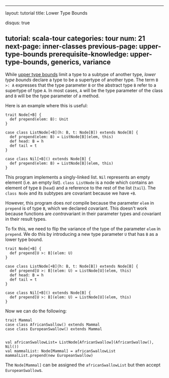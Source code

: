   ---
layout: tutorial
title: Lower Type Bounds

disqus: true

tutorial: scala-tour
categories: tour
num: 21
next-page: inner-classes
previous-page: upper-type-bounds
prerequisite-knowledge: upper-type-bounds, generics, variance
---

While [upper type bounds](upper-type-bounds.html) limit a type to a subtype of another type, *lower type bounds* declare a type to be a supertype of another type. The term `B >: A` expresses that the type parameter `B` or the abstract type `B` refer to a supertype of type `A`. In most cases, `A` will be the type parameter of the class and `B` will be the type parameter of a method.

Here is an example where this is useful:

```tut:fail
trait Node[+B] {
  def prepend(elem: B): Unit
}

case class ListNode[+B](h: B, t: Node[B]) extends Node[B] {
  def prepend(elem: B) = ListNode[B](elem, this)
  def head: B = h
  def tail = t
}

case class Nil[+B]() extends Node[B] {
  def prepend(elem: B) = ListNode[B](elem, this)
}
```
This program implements a singly-linked list. `Nil` represents an empty element (i.e. an empty list). `class ListNode` is a node which contains an element of type `B` (`head`) and a reference to the rest of the list (`tail`). The `class Node` and its subtypes are covariant because we have `+B`.

However, this program does _not_ compile because the parameter `elem` in `prepend` is of type `B`, which we declared *co*variant. This doesn't work because functions are *contra*variant in their parameter types and *co*variant in their result types.

To fix this, we need to flip the variance of the type of the parameter `elem` in `prepend`. We do this by introducing a new type parameter `U` that has `B` as a lower type bound.

```tut
trait Node[+B] {
  def prepend[U >: B](elem: U)
}

case class ListNode[+B](h: B, t: Node[B]) extends Node[B] {
  def prepend[U >: B](elem: U) = ListNode[U](elem, this)
  def head: B = h
  def tail = t
}

case class Nil[+B]() extends Node[B] {
  def prepend[U >: B](elem: U) = ListNode[U](elem, this)
}
```

Now we can do the following:
```tut
trait Mammal
case class AfricanSwallow() extends Mammal
case class EuropeanSwallow() extends Mammal


val africanSwallowList= ListNode[AfricanSwallow](AfricanSwallow(), Nil())
val mammalList: Node[Mammal] = africanSwallowList
mammalList.prepend(new EuropeanSwallow)
```
The `Node[Mammal]` can be assigned the `africanSwallowList` but then accept `EuropeanSwallow`s.
